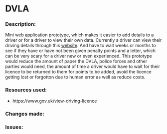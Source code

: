 # DVLA
<h3>Description:</h3>
Mini web application prototype, which makes it easier to add details to a driver or for a driver to view their own data. Currently a driver can view their driving details through this <a href="https://www.gov.uk/view-driving-licence">website</a>. And have to wait weeks or months to see if they have or have not been given penalty points and a letter, which can be very scary for a driver new or even experienced. This prototype would reduce the amount of paper the DVLA, police forces and other parties would need, the amount of time a driver would have to wait for their licence to be returned to them for points to be added, avoid the licence getting lost or forgotton due to human error as well as reduce costs.

<h3>Resources used:</h3>
<ul>
  <li>https://www.gov.uk/view-driving-licence</li>
</ul>

<h3>Changes made:</h3>

<h3>Issues: </h3>
